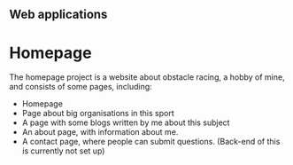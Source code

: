 Web applications
-----------------------

# Homepage
The homepage project is a website about obstacle racing, a hobby of mine, and consists of some pages, including:
- Homepage
- Page about big organisations in this sport
- A page with some blogs written by me about this subject
- An about page, with information about me.
- A contact page, where people can submit questions. (Back-end of this is currently not set up)


